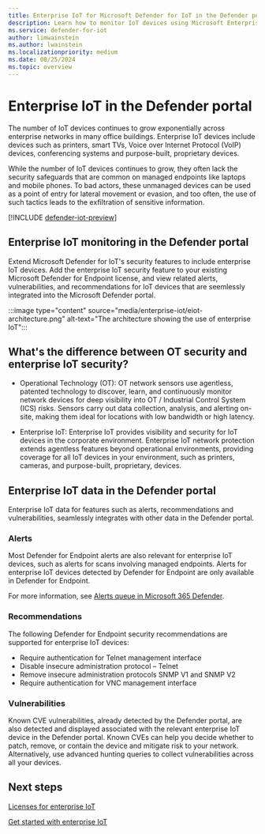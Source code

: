 ```yaml
---
title: Enterprise IoT for Microsoft Defender for IoT in the Defender portal
description: Learn how to monitor IoT devices using Microsoft Enterprise IoT in the Microsoft Defender portal.
ms.service: defender-for-iot
author: limwainstein
ms.author: lwainstein
ms.localizationpriority: medium
ms.date: 08/25/2024
ms.topic: overview
---
```


# Enterprise IoT in the Defender portal

The number of IoT devices continues to grow exponentially across enterprise networks in many office buildings. Enterprise IoT devices include devices such as printers, smart TVs, Voice over Internet Protocol (VoIP) devices, conferencing systems and purpose-built, proprietary devices.

While the number of IoT devices continues to grow, they often lack the security safeguards that are common on managed endpoints like laptops and mobile phones. To bad actors, these unmanaged devices can be used as a point of entry for lateral movement or evasion, and too often, the use of such tactics leads to the exfiltration of sensitive information.

[!INCLUDE [defender-iot-preview](../includes//defender-for-iot-defender-public-preview.md)]

## Enterprise IoT monitoring in the Defender portal

Extend Microsoft Defender for IoT's security features to include enterprise IoT devices. Add the enterprise IoT security feature to your existing Microsoft Defender for Endpoint license, and view related alerts, vulnerabilities, and recommendations for IoT devices that are seemlessly integrated into the Microsoft Defender portal.

:::image type="content" source="media/enterprise-iot/eiot-architecture.png" alt-text="The architecture showing the use of enterprise IoT":::

## What's the difference between OT security and enterprise IoT security?

- Operational Technology (OT): OT network sensors use agentless, patented technology to discover, learn, and continuously monitor network devices for deep visibility into OT / Industrial Control System (ICS) risks. Sensors carry out data collection, analysis, and alerting on-site, making them ideal for locations with low bandwidth or high latency.

- Enterprise IoT: Enterprise IoT provides visibility and security for IoT devices in the corporate environment. Enterprise IoT network protection extends agentless features beyond operational environments, providing coverage for all IoT devices in your environment, such as printers, cameras, and purpose-built, proprietary, devices.

## Enterprise IoT data in the Defender portal

Enterprise IoT data for features such as alerts, recommendations and vulnerabilities, seamlessly integrates with other data in the Defender portal.

### Alerts

Most Defender for Endpoint alerts are also relevant for enterprise IoT devices, such as alerts for scans involving managed endpoints. Alerts for enterprise IoT devices detected by Defender for Endpoint are only available in Defender for Endpoint.

For more information, see [Alerts queue in Microsoft 365 Defender](/defender-endpoint/alerts-queue).

### Recommendations

The following Defender for Endpoint security recommendations are supported for enterprise IoT devices:

- Require authentication for Telnet management interface
- Disable insecure administration protocol – Telnet
- Remove insecure administration protocols SNMP V1 and SNMP V2
- Require authentication for VNC management interface

### Vulnerabilities

Known CVE vulnerabilities, already detected by the Defender portal, are also detected and displayed associated with the relevant enterprise IoT device in the Defender portal. Known CVEs can help you decide whether to patch, remove, or contain the device and mitigate risk to your network. Alternatively, use advanced hunting queries to collect vulnerabilities across all your devices.

## Next steps

[Licenses for enterprise IoT](enterprise-iot-licenses.md)

[Get started with enterprise IoT](enterprise-iot-get-started.md)
